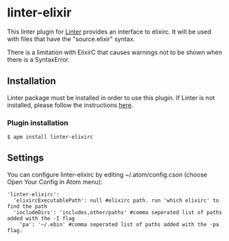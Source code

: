 # linter-elixir

This linter plugin for [Linter](https://github.com/AtomLinter/Linter) provides an interface to elixirc. It will be used with files that have the "source.elixir" syntax.

There is a limitation with ElixirC that causes warnings not to be shown when there is a SyntaxError.

## Installation
Linter package must be installed in order to use this plugin. If Linter is not installed, please follow the instructions [here](https://github.com/AtomLinter/Linter).

### Plugin installation
```
$ apm install linter-elixirc
```

## Settings
You can configure linter-elixirc by editing ~/.atom/config.cson (choose Open Your Config in Atom menu):

```
'linter-elixirc':
  'elixircExecutablePath': null #elixirc path. run 'which elixirc' to find the path
  'includeDirs': 'includes,other/paths' #comma seperated list of paths added with the -I flag
	'pa': '~/.ebin' #comma seperated list of paths added with the -pa flag.
```
